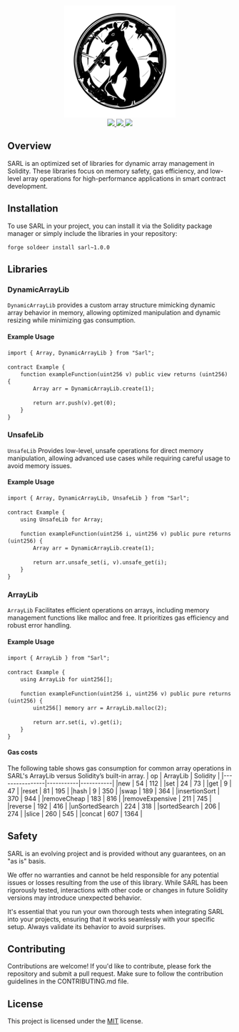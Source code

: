<div align="center">
  <img src="logo.svg" alt="sarl" height="250" />
  <br>
  <a href="https://soldeer.xyz/project/sarl">
    <img src="https://img.shields.io/badge/soldeer-0.3.0-blue">
  </a>
  <a href="https://github.com/whisskey/sarl/actions/workflows/ci.yml">
    <img src="https://img.shields.io/github/actions/workflow/status/whisskey/sarl/ci.yml?branch=main&label=build">
  </a>
  <a href="https://github.com/whisskey/sarl/actions/workflows/ci-all-via-ir.yml">
    <img src="https://img.shields.io/badge/solidity-%3E=0.8.4%20%3C=0.8.27-aa6746">
  </a>
  <br>
</div>

## Overview

SARL is an optimized set of libraries for dynamic array management in Solidity. These libraries focus on memory safety, gas efficiency, and low-level array operations for high-performance applications in smart contract development.

## Installation

To use SARL in your project, you can install it via the Solidity package manager or simply include the libraries in your repository:

```
forge soldeer install sarl~1.0.0
```

## Libraries

### DynamicArrayLib

`DynamicArrayLib` provides a custom array structure mimicking dynamic array behavior in memory, allowing optimized manipulation and dynamic resizing while minimizing gas consumption.

#### Example Usage

```solidity
import { Array, DynamicArrayLib } from "Sarl";

contract Example {
    function exampleFunction(uint256 v) public view returns (uint256) {
        Array arr = DynamicArrayLib.create(1);

        return arr.push(v).get(0);
    }
}
```

### UnsafeLib

`UnsafeLib` Provides low-level, unsafe operations for direct memory manipulation, allowing advanced use cases while requiring careful usage to avoid memory issues.

#### Example Usage

```solidity
import { Array, DynamicArrayLib, UnsafeLib } from "Sarl";

contract Example {
    using UnsafeLib for Array;

    function exampleFunction(uint256 i, uint256 v) public pure returns (uint256) {
        Array arr = DynamicArrayLib.create(1);

        return arr.unsafe_set(i, v).unsafe_get(i);
    }
}
```

### ArrayLib

`ArrayLib` Facilitates efficient operations on arrays, including memory management functions like malloc and free. It prioritizes gas efficiency and robust error handling.

#### Example Usage

```solidity
import { ArrayLib } from "Sarl";

contract Example {
    using ArrayLib for uint256[];

    function exampleFunction(uint256 i, uint256 v) public pure returns (uint256) {
        uint256[] memory arr = ArrayLib.malloc(2);

        return arr.set(i, v).get(i);
    }
}
```

#### Gas costs

The following table shows gas consumption for common array operations in SARL's ArrayLib versus Solidity’s built-in array. 
| op             |  ArrayLib |  Solidity |
|----------------|-----------|-----------|
|new             |    54     |    112    |
|set             |    24     |    73     |
|get             |    9      |    47     | 
|reset           |    81     |    195    |
|hash            |    9      |    350    |
|swap            |    189    |    364    |
|insertionSort   |    370    |    944    |
|removeCheap     |    183    |    816    |
|removeExpensive |    211    |    745    |
|reverse         |    192    |    416    |
|unSortedSearch  |    224    |    318    |
|sortedSearch    |    206    |    274    |
|slice           |    260    |    545    |
|concat          |    607    |    1364   |



## Safety

SARL is an evolving project and is provided without any guarantees, on an "as is" basis.

We offer no warranties and cannot be held responsible for any potential issues or losses resulting from the use of this library. While SARL has been rigorously tested, interactions with other code or changes in future Solidity versions may introduce unexpected behavior.

It's essential that you run your own thorough tests when integrating SARL into your projects, ensuring that it works seamlessly with your specific setup. Always validate its behavior to avoid surprises.

## Contributing

Contributions are welcome! If you'd like to contribute, please fork the repository and submit a pull request. Make sure to follow the contribution guidelines in the CONTRIBUTING.md file.

## License

This project is licensed under the [MIT](LICENSE) license. 